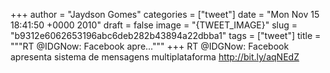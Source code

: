 
+++
author = "Jaydson Gomes"
categories = ["tweet"]
date = "Mon Nov 15 18:41:50 +0000 2010"
draft = false
image = "{TWEET_IMAGE}"
slug = "b9312e6062653196abc6deb282b43894a22dbba1"
tags = ["tweet"]
title = """RT @IDGNow: Facebook apre..."""
+++
RT @IDGNow: Facebook apresenta sistema de mensagens multiplataforma http://bit.ly/aqNEdZ
